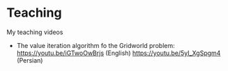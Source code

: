 # Teaching
My teaching videos



* The value iteration algorithm fo the Gridworld problem:
https://youtu.be/iGTwoOwBrjs  (English)
https://youtu.be/5yI_XgSpgm4   (Persian)
